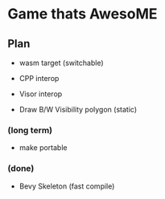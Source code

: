 # Game thats AwesoME


## Plan 

- wasm target (switchable)

- CPP interop

- Visor interop

- Draw B/W Visibility polygon (static)


### (long term)

- make portable


### (done)

- Bevy Skeleton (fast compile)

